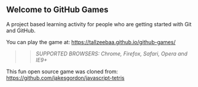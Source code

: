 ## Welcome to GitHub Games

A project based learning activity for people who are getting started with Git and GitHub.

You can play the game at: https://tallzeebaa.github.io/github-games/

>> _*SUPPORTED BROWSERS*: Chrome, Firefox, Safari, Opera and IE9+_

This fun open source game was cloned from: https://github.com/jakesgordon/javascript-tetris
